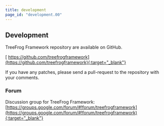 ```yaml
---
title: development
page_id: "development.00"
---
```


## Development

TreeFrog Framework repository are available on GitHub.

 [<i class="fa fa-github" aria-hidden="true"></i> https://github.com/treefrogframework](https://github.com/treefrogframework){:target="_blank"}

If you have any patches, please send a pull-request to the repository with your comments.


### Forum

Discussion group for TreeFrog Framework: [https://groups.google.com/forum/#!forum/treefrogframework](https://groups.google.com/forum/#!forum/treefrogframework){:target="_blank"}

